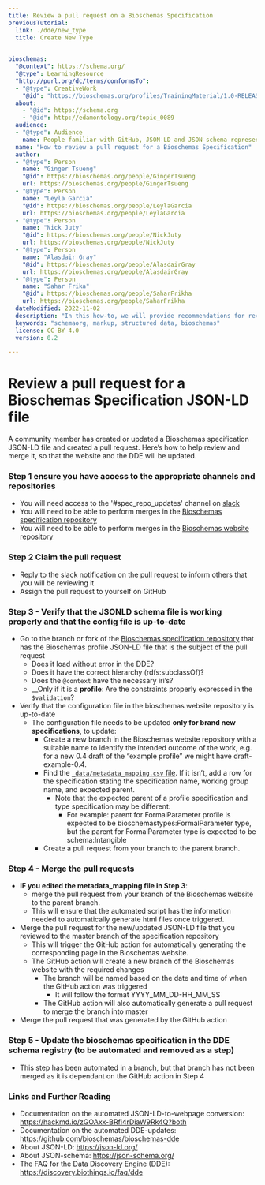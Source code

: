 ```yaml
---
title: Review a pull request on a Bioschemas Specification
previousTutorial:
  link: ./dde/new_type
  title: Create New Type

  
bioschemas:
  "@context": https://schema.org/
  "@type": LearningResource
  "http://purl.org/dc/terms/conformsTo":
  - "@type": CreativeWork
    "@id": "https://bioschemas.org/profiles/TrainingMaterial/1.0-RELEASE"
  about:
    - "@id": https://schema.org
    - "@id": http://edamontology.org/topic_0089
  audience:
  - "@type": Audience
    name: People familiar with GitHub, JSON-LD and JSON-schema representation
  name: "How to review a pull request for a Bioschemas Specification"
  author:
  - "@type": Person
    name: "Ginger Tsueng"
    "@id": https://bioschemas.org/people/GingerTsueng
    url: https://bioschemas.org/people/GingerTsueng
  - "@type": Person
    name: "Leyla Garcia"
    "@id": https://bioschemas.org/people/LeylaGarcia
    url: https://bioschemas.org/people/LeylaGarcia
  - "@type": Person
    name: "Nick Juty"
    "@id": https://bioschemas.org/people/NickJuty
    url: https://bioschemas.org/people/NickJuty
  - "@type": Person
    name: "Alasdair Gray"
    "@id": https://bioschemas.org/people/AlasdairGray
    url: https://bioschemas.org/people/AlasdairGray
  - "@type": Person
    name: "Sahar Frika"
    "@id": https://bioschemas.org/people/SaharFrikha
    url: https://bioschemas.org/people/SaharFrikha
  dateModified: 2022-11-02
  description: "In this how-to, we will provide recommendations for reviewing a pull request on a Bioschemas specification and triggering the automated scripts for pushing it onto the website"
  keywords: "schemaorg, markup, structured data, bioschemas"
  license: CC-BY 4.0
  version: 0.2

---
```

# Review a pull request for a Bioschemas Specification JSON-LD file
A community member has created or updated a Bioschemas specification JSON-LD file and created a pull request. Here’s how to help review and merge it, so that the website and the DDE will be updated. 

### Step 1 ensure you have access to the appropriate channels and repositories
* You will need access to the '#spec_repo_updates' channel on [slack](https://bioschemas.slack.com)
* You will need to be able to perform merges in the [Bioschemas specification repository](https://github.com/BioSchemas/specifications)
* You will need to be able to perform merges in the [Bioschemas website repository](https://github.com/BioSchemas/bioschemas.github.io)

### Step 2 Claim the pull request
* Reply to the slack notification on the pull request to inform others that you will be reviewing it
* Assign the pull request to yourself on GitHub

### Step 3 - Verify that the JSONLD schema file is working properly and that the config file is up-to-date
* Go to the branch or fork of the [Bioschemas specification repository](https://github.com/BioSchemas/specifications) that has the Bioschemas profile JSON-LD file that is the subject of the pull request
  * Does it load without error in the DDE?
  * Does it have the correct hierarchy (rdfs:subclassOf)?
  * Does the `@context` have the necessary iri’s?
  * __Only if it is a __profile__: Are the constraints properly expressed in the `$validation`?
* Verify that the configuration file in the bioschemas website repository is up-to-date
  * The configuration file needs to be updated __only for brand new specifications__, to update:
    * Create a new branch in the Bioschemas website repository with a suitable name to identify the intended outcome of the work, e.g. for a new 0.4 draft of the “example profile” we might have draft-example-0.4.
    * Find the [`_data/metadata_mapping.csv` file](https://github.com/BioSchemas/bioschemas.github.io/blob/profile-auto-generation/_data/metadata_mapping.csv). If it isn’t, add a row for the specification stating the specification name, working group name, and expected parent.
      * Note that the expected parent of a profile specification and type specification may be different:
        * For example: parent for FormalParameter profile is expected to be bioschemastypes:FormalParameter type, but the parent for FormalParameter type is expected to be schema:Intangible
    * Create a pull request from your branch to the parent branch.

### Step 4 - Merge the pull requests
* __IF you edited the metadata_mapping file in Step 3__: 
  * merge the pull request from your branch of the Bioschemas website to the parent branch. 
  * This will ensure that the automated script has the information needed to automatically generate html files once triggered.
* Merge the pull request for the new/updated JSON-LD file that you reviewed to the master branch of the specification repository
  * This will trigger the GitHub action for automatically generating the corresponding page in the Bioschemas website.
  * The GitHub action will create a new branch of the Bioschemas website with the required changes
    * The branch will be named based on the date and time of when the GitHub action was triggered
      * It will follow the format YYYY_MM_DD-HH_MM_SS
    * The GitHub action will also automatically generate a pull request to merge the branch into master
* Merge the pull request that was generated by the GitHub action

### Step 5 - Update the bioschemas specification in the DDE schema registry (to be automated and removed as a step)
* This step has been automated in a branch, but that branch has not been merged as it is dependant on the GitHub action in Step 4


### Links and Further Reading
* Documentation on the automated JSON-LD-to-webpage conversion: <https://hackmd.io/zGOAxx-BRfi4rDiaW9Rk4Q?both>
* Documentation on the automated DDE-updates: <https://github.com/bioschemas/bioschemas-dde>
* About JSON-LD: <https://json-ld.org/>
* About JSON-schema: <https://json-schema.org/>
* The FAQ for the Data Discovery Engine (DDE): <https://discovery.biothings.io/faq/dde>
